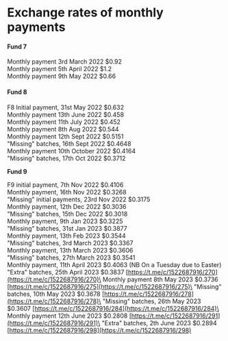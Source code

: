# Exchange rates of monthly payments

#### Fund 7

Monthly payment 3rd March 2022                 $0.92\
Monthly payment 5th April 2022                    $1.2\
Monthly payment 9th May 2022                     $0.66

#### Fund 8

F8 Initial payment, 31st May 2022                    $0.632\
Monthly payment 13th June 2022                    $0.458\
Monthly payment 11th July 2022                      $0.452\
Monthly payment 8th Aug 2022                       $0.544\
Monthly payment 12th Sept 2022                    $0.5151\
"Missing" batches, 16th Sept 2022                  $0.4648\
Monthly payment 10th October 2022              $0.4164\
"Missing" batches, 17th Oct 2022                    $0.3712

**Fund 9**

F9 initial payment, 7th Nov 2022                     $0.4106\
Monthly payment, 16th Nov 2022                    $0.3268\
"Missing" initial payments, 23rd Nov 2022      $0.3175\
Monthly payment, 12th Dec 2022                    $0.3036\
"Missing" batches, 15th Dec 2022                   $0.3018\
Monthly payment, 9th Jan 2023                      $0.3225\
"Missing" batches, 31st Jan 2023                    $0.3877\
Monthly payment, 13th Feb 2023                     $0.3544\
"Missing" batches, 3rd March 2023                 $0.3367\
Monthly payment, 13th March 2023                $0.3606\
"Missing" batches, 27th March 2023               $0.3541\
Monthly payment, 11th April 2023                    $0.4063 (NB On a Tuesday due to Easter)\
"Extra" batches, 25th April 2023                      $0.3837  [https://t.me/c/1522687916/270](https://t.me/c/1522687916/270)\
Monthly payment 8th May 2023                       $0.3736 [https://t.me/c/1522687916/275](https://t.me/c/1522687916/275)\
"Missing" batches, 10th May 2023                   $0.3678 [https://t.me/c/1522687916/278](https://t.me/c/1522687916/278)\
"Missing" batches, 26th May 2023                   $0.3607 [https://t.me/c/1522687916/284](https://t.me/c/1522687916/284)\
Monthly payment 12th June 2023                    $0.2808 [https://t.me/c/1522687916/291](https://t.me/c/1522687916/291)\
"Extra" batches, 2th June 2023                        $0.2894 [https://t.me/c/1522687916/298](https://t.me/c/1522687916/298)

